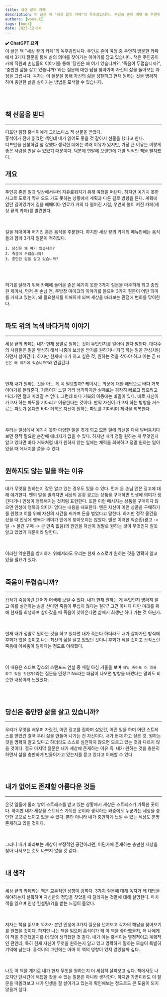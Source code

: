 ```yaml
---
title: 세상 끝의 카페 
description: 이 글은 책 "세상 끝의 카페"의 독후감입니다. 주인공 존이 여행 중 우연히 방문한 카페에서 3가지 질문을 통해 삶의 의미를 찾아가는 이야기를 담고 있습니다. 책은 주인공이 카페 직원과 손님들의 이야기를 통해 '당신은 왜 여기 있습니까?', '죽음이 두렵습니까?', '충만한 삶을 살고 있습니까?'라는 질문에 대한 답을 찾아가며 자신의 삶을 돌아보는 과정을 그립니다. 독자는 이 질문을 통해 자신의 삶을 성찰하고 현재 원하는 것을 명확히 하며 충만한 삶을 살아가는 방법을 모색할 수 있습니다.
authors: [woosuk]
tags: [book]
date: 2023-12-04
---
```

**:heavy_check_mark: ChatGPT 요약**   
이 글은 책 "세상 끝의 카페"의 독후감입니다. 주인공 존이 여행 중 우연히 방문한 카페에서 3가지 질문을 통해 삶의 의미를 찾아가는 이야기를 담고 있습니다. 책은 주인공이 카페 직원과 손님들의 이야기를 통해 '당신은 왜 여기 있습니까?', '죽음이 두렵습니까?', '충만한 삶을 살고 있습니까?'라는 질문에 대한 답을 찾아가며 자신의 삶을 돌아보는 과정을 그립니다. 독자는 이 질문을 통해 자신의 삶을 성찰하고 현재 원하는 것을 명확히 하며 충만한 삶을 살아가는 방법을 모색할 수 있습니다.
<!-- truncate -->
<br></br>

## 책 선물을 받다
---
디프만 팀장 홍석이에게 크리스마스 책 선물을 받았다.  
홍석이가 전에 읽었던 책인데 내가 읽어도 좋을 것 같아서 선물을 했다고 한다.  
디프만을 신청하길 참 잘했다 생각한 데에는 여러 이유가 있지만, 가장 큰 이유는 이렇게 좋은 사람을 만날 수 있었기 때문이다. 덕분에 연말에 오랜만에 개발 외적인 책을 펼쳐봤다.

## 개요
---
주인공 존은 일과 일상에서부터 자유로워지기 위해 여행을 떠난다. 하지만 예기치 못한 사고로 도로가 막혀 오도 가도 못하는 상황에서 계획과 다른 길로 방향을 튼다. 
계획에 없던 길이었기에 길을 헤매이다 연료가 거의 다 떨어진 시점, 우연히 불이 켜진 카페(세상 끝의 카페)를 발견한다.  
<br></br>


길을 헤매이며 허기진 존은 음식을 주문한다. 하지만 세상 끝의 카페의 메뉴판에는 음식들과 함께 3가지 질문이 적혀있다.
```text
1. 당신은 왜 여기 있습니까?
2. 죽음이 두렵습니까?
3. 충만한 삶을 살고 있습니까?
```
<br></br>  
허기를 달래기 위해 카페에 들어온 존은 예기치 못한 3가지 질문을 마주하게 되고 종업원 케이시, 먼저 온 손님 앤, 주방장 마이크의 이야기를 들으며 3가지 질문이 어떤 의미를 가지고 있는지, 왜 필요한지를 이해하게 되며 세상을 바라보는 관점에 변화를 맞이한다.
<br></br>

## 파도 위의 녹색 바다거북 이야기
---
세상 끝의 카페는 내가 현재 정말로 원하는 것이 무엇인지를 알아야 한다 말한다. 대다수의 사람들은 일을 열심히 해서 나중에 보상을 받기를 원하거나 지금 하는 일을 관성처럼 하면서 살아간다. 하지만 현재에 내가 하고 싶은 것, 원하는 것을 찾아야 하고 이는 곧 `당신은 왜 여기에 있습니까?`와 연결된다.  
<br></br>

현재 내가 원하는 것을 아는 게 꼭 필요할까? 케이시는 의문에 대한 해답으로 바다 거북 이야기를 들려준다. 거북이가 느릴 거라 생각하지만 실제로는 굉장히 빠르고 잡으려고 따라가면 절대 따라갈 수 없다. 그런데 바다 거북의 이동에는 비밀이 있다. 바로 자신이 가고자 하는 파도를 기다리고 이용한다는 것이다. 만약 자신이 가고자 하는 방향을 거스르는 파도가 온다면 바다 거북은 자신이 원하는 파도를 기다리며 체력을 회복한다.  
<br></br>

우리는 일상에서 예기치 못한 다양한 일을 겪게 되고 모든 일에 최선을 다해 발버둥치다 보면 정작 필요한 순간에 에너지가 없을 수 있다. 하지만 내가 정말 원하는 게 무엇인지 알고 있다면 바다 거북처럼 내가 원하지 않는 일에는 체력을 회복하고 정말 원하는 일이 있을 때 에너지를 쏟을 수 있다.
<br></br>

## 원하지도 않는 일을 하는 이유
---
내가 무엇을 원하는지 잘못 알고 있는 경우도 있을 수 있다. 먼저 온 손님 앤은 광고에 대해 얘기한다. 앤의 말을 빌리자면 세상의 온갖 광고는 상품을 구매하면 인생에 의미가 생긴다거나 인생이 행복해지는 것처럼 표현한다. 또한 이런 메시지는 상품을 구매히자 않으면 인생에 행복과 의미가 없다는 내용을 내포한다.
앤은 자신이 이런 상품을 구매하기를 원했고 이를 위해 자신의 시간을 써가며 돈을 벌었다고 말한다. 하지만 정작 물건을 샀을 때 인생에 행복과 의미가 앤에게 찾아오지는 않았다. 앤은 이러한 악순환(광고 -> 일 -> 물건 구매 -> 큰 만족 없음)의 원인을 자신이 정말로 원하는 것이 무엇인지 잘못 알고 있었기 때문이라 말한다.   
<br></br>  

이러한 악순환을 방지하기 위해서라도 우리는 현재 스스로가 원하는 것을 명확히 알고 있을 필요가 있다.
<br></br>

## 죽음이 두렵습니까?
---
갑작기 죽음이란 단어가 어색해 보일 수 있다. 내가 현재 원하는 게 무엇인지 명확히 알고 이를 실천하는 삶을 산다면 죽음이 무섭지 않다는 걸까? 그건 아니다 다만 미래를 위해 현재를 희생하며 살아갔을 때 죽음이 찾아온다면 삶에서 희생만 하다 가는 것 아닌가.  
<br></br>

현재 내가 정말로 원하는 것을 하고 있다면 내가 죽는다 하더라도 내가 살아가던 방식에 후회가 없을 것이고 나는 최선의 삶을 살고 있었던 것이니 후회가 적을 것이고 갑작스런 죽음에 아쉬움이 덜하다는 정도로 이해했다.  
<br></br>

이 내용은 스티브 잡스의 스탠포드 연설 중 매일 아침 거울을 보며 `내일 죽어도 이 일을 하고 있을 것인가?`라는 질문을 던졌고 No라는 대답이 나오면 방향을 바꿨다는 말과도 비슷한 내용이라 느꼈졌다.

<br></br>
## 당신은 충만한 삶을 살고 있습니까?
---
우리가 무엇을 배우며 자랐건, 어떤 광고를 접하며 살았건, 어떤 일을 하며 어떤 스트레스를 받았건 결국 우리 삶을 만들어 나가는 건 자신이다. 내가 현재 하고 싶은 것, 원하는 것을 명확히 알고 있다고 하더라도 스스로 실천하지 않으면 모르고 있는 것과 다르지 않을 것이다. 결국 마지막 질문은 내가 세상에 존재하는 이유 즉, 내가 원하는 것을 충분히 하면서 삶을 충만하게 만들어가고 있는지를 묻고 있다고 이해할 수 있다.

<br></br>
## 내가 없어도 존재할 아름다운 것들
---
온갖 일들에 둘러 쌓여 스트레스를 받고 있는 상황에서 세상은 스트레스가 가득한 곳이다. 하지만 내가 세상을 스트레스 가득한 곳이라 생각하는 와중에도 누군가는 세상을 충만한 곳으로 느끼고 있을 수 있다. 뿐만 아니라 내가 충만하게 느낄 수 있는 세상도 분명 존재하고 있을 것이다.  
<br></br>

그러니 내가 바라보는 세상이 부정적인 공간이라면, 어딘가에 존재하는 충만한 세상을 찾아 나서보는 것도 나쁘지 않을 것 같다.
<br></br>

## 내 생각
---
세상 끝의 카페라는 책은 교훈적인 성향이 강하다. 3가지 질문에 대해 독자가 왜 대답을 해야하는지 설득하며 자신만의 정답을 찾았을 때 달라지는 것들에 대해 설명한다. 마치 책을 읽으며 인생 컨설팅(?)을 받는 느낌이 들었다.  
<br></br>

저자는 책을 읽으며 독자가 본인 인생에 3가지 질문을 던져보고 각자의 해답을 찾아보기를 원했을 것이다. 하지만 나는 책을 읽으며 홍석이가 왜 이 책을 좋아했을지, 왜 나에게 이 책을 추천했을지를 더 많이 생각했던 것 같다.
내가 아는 홍석이는 열정적이고 계획적인 편인데, 특히 현재 자신이 무엇을 원하는지 알고 있고 명확하게 말하는 모습이 특별히 기억에 남는다. 홍석이의 그런에는 아마 이 책의 영향이 있지 않았을까 싶다.  
<br></br>

나도 이 책을 계기로 내가 현재 무엇을 원하는지 더 세심히 살펴보고 싶다. 책에서도 나오지만 단시간에 해답을 찾을 수 있는 질문은 아니라 생각한다. 하지만 가끔이라도 이 질문을 떠올려보고 내가 인생을 잘 살아가고 있는지 확인해보는 정도로도 큰 도움이 되지 않을까 싶다.

